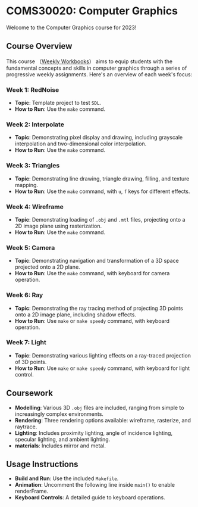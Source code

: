 # COMS30020: Computer Graphics

Welcome to the Computer Graphics course for 2023!

## Course Overview
This course （<a href="https://github.com/COMS30020/CG2023">Weekly Workbooks</a>） aims to equip students with the fundamental concepts and skills in computer graphics through a series of progressive weekly assignments. Here's an overview of each week's focus:

### Week 1: RedNoise
- **Topic**: Template project to test `SDL`.
- **How to Run**: Use the `make` command.

### Week 2: Interpolate
- **Topic**: Demonstrating pixel display and drawing, including grayscale interpolation and two-dimensional color interpolation.
- **How to Run**: Use the `make` command.

### Week 3: Triangles
- **Topic**: Demonstrating line drawing, triangle drawing, filling, and texture mapping.
- **How to Run**: Use the `make` command, with `u`, `f` keys for different effects.

### Week 4: Wireframe
- **Topic**: Demonstrating loading of `.obj` and `.mtl` files, projecting onto a 2D image plane using rasterization.
- **How to Run**: Use the `make` command.

### Week 5: Camera
- **Topic**: Demonstrating navigation and transformation of a 3D space projected onto a 2D plane.
- **How to Run**: Use the `make` command, with keyboard for camera operation.

### Week 6: Ray
- **Topic**: Demonstrating the ray tracing method of projecting 3D points onto a 2D image plane, including shadow effects.
- **How to Run**: Use `make` or `make speedy` command, with keyboard operation.

### Week 7: Light
- **Topic**: Demonstrating various lighting effects on a ray-traced projection of 3D points.
- **How to Run**: Use `make` or `make speedy` command, with keyboard for light control.

## Coursework
- **Modelling**: Various 3D `.obj` files are included, ranging from simple to increasingly complex environments.
- **Rendering**: Three rendering options available: wireframe, rasterize, and raytrace.
- **Lighting**: Includes proximity lighting, angle of incidence lighting, specular lighting, and ambient lighting.
- **materials**: Includes mirror and metal.

## Usage Instructions
- **Build and Run**: Use the included `Makefile`.
- **Animation**: Uncomment the following line inside `main()` to enable renderFrame.
- **Keyboard Controls**: A detailed guide to keyboard operations.
